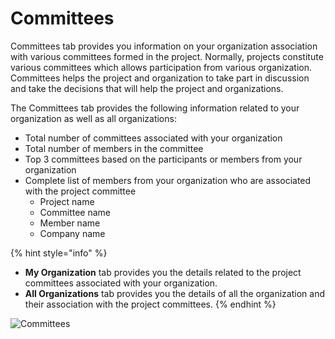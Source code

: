 # Committees

Committees tab provides you information on your organization association with various committees formed in the project. Normally, projects constitute various committees which allows participation from various organization. Committees helps the project and organization to take part in discussion and take the decisions that will help the project and organizations.

The Committees tab provides the following information related to your organization as well as all organizations:

* Total number of committees associated with your organization
* Total number of members in the committee
* Top 3 committees based on the participants or members from your organization
* Complete list of members from your organization who are associated with the project committee
  * Project name
  * Committee name
  * Member name
  * Company name

{% hint style="info" %}
* **My Organization** tab provides you the details related to the project committees associated with your organization.
* **All Organizations** tab provides you the details of all the organization and their association with the project committees.
{% endhint %}

![Committees](https://files.gitbook.com/v0/b/gitbook-28427.appspot.com/o/assets%2F-MgAESFs0H7zYsmTgcOZ%2F-Mi6rmMIddcXCyJvM9iB%2F-Mi6xsslmP-92dc1AqC3%2FCommittees.png?alt=media\&token=8fec9efe-7704-4ef7-b982-a88b39dfd2e1)
